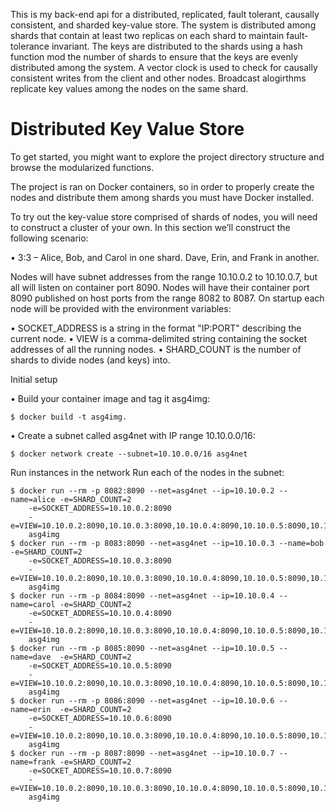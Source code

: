 This is my back-end api for a distributed, replicated, fault tolerant, causally consistent, and sharded key-value store.
The system is distributed among shards that contain at least two replicas on each shard to maintain fault-tolerance invariant.
The keys are distributed to the shards using a hash function mod the number of shards to ensure that the keys
are evenly distributed among the system.
A vector clock is used to check for causally consistent writes from the client and other nodes.
Broadcast alogirthms replicate key values among the nodes on the same shard.

# Distributed Key Value Store

To get started, you might want to explore the project directory structure and browse the modularized functions.

The project is ran on Docker containers, so in order to properly create the nodes and distribute them among shards you must have Docker installed.

To try out the key-value store comprised of shards of nodes, you will need to construct a cluster of your own. In this section we’ll construct the following scenario:

• 3:3 – Alice, Bob, and Carol in one shard. Dave, Erin, and Frank in another.

Nodes will have subnet addresses from the range 10.10.0.2 to 10.10.0.7, but all
will listen on container port 8090. Nodes will have their container port 8090
published on host ports from the range 8082 to 8087. On startup each node will be
provided with the environment variables:

• SOCKET_ADDRESS is a string in the format "IP:PORT" describing the current node.
• VIEW is a comma-delimited string containing the socket addresses of all the running nodes. • SHARD_COUNT is the number of shards to divide nodes (and keys) into.

Initial setup

• Build your container image and tag it asg4img: 
```
$ docker build -t asg4img.
```
• Create a subnet called asg4net with IP range 10.10.0.0/16: 
```
$ docker network create --subnet=10.10.0.0/16 asg4net
```
Run instances in the network
Run each of the nodes in the subnet:
```
$ docker run --rm -p 8082:8090 --net=asg4net --ip=10.10.0.2 --name=alice -e=SHARD_COUNT=2
    -e=SOCKET_ADDRESS=10.10.0.2:8090
    -e=VIEW=10.10.0.2:8090,10.10.0.3:8090,10.10.0.4:8090,10.10.0.5:8090,10.10.0.6:8090,10.10.0.7:8090
    asg4img
$ docker run --rm -p 8083:8090 --net=asg4net --ip=10.10.0.3 --name=bob   -e=SHARD_COUNT=2
    -e=SOCKET_ADDRESS=10.10.0.3:8090
    -e=VIEW=10.10.0.2:8090,10.10.0.3:8090,10.10.0.4:8090,10.10.0.5:8090,10.10.0.6:8090,10.10.0.7:8090
    asg4img
$ docker run --rm -p 8084:8090 --net=asg4net --ip=10.10.0.4 --name=carol -e=SHARD_COUNT=2
    -e=SOCKET_ADDRESS=10.10.0.4:8090
    -e=VIEW=10.10.0.2:8090,10.10.0.3:8090,10.10.0.4:8090,10.10.0.5:8090,10.10.0.6:8090,10.10.0.7:8090
    asg4img
$ docker run --rm -p 8085:8090 --net=asg4net --ip=10.10.0.5 --name=dave  -e=SHARD_COUNT=2
    -e=SOCKET_ADDRESS=10.10.0.5:8090
    -e=VIEW=10.10.0.2:8090,10.10.0.3:8090,10.10.0.4:8090,10.10.0.5:8090,10.10.0.6:8090,10.10.0.7:8090
    asg4img
$ docker run --rm -p 8086:8090 --net=asg4net --ip=10.10.0.6 --name=erin  -e=SHARD_COUNT=2
    -e=SOCKET_ADDRESS=10.10.0.6:8090
    -e=VIEW=10.10.0.2:8090,10.10.0.3:8090,10.10.0.4:8090,10.10.0.5:8090,10.10.0.6:8090,10.10.0.7:8090
    asg4img
$ docker run --rm -p 8087:8090 --net=asg4net --ip=10.10.0.7 --name=frank -e=SHARD_COUNT=2
    -e=SOCKET_ADDRESS=10.10.0.7:8090
    -e=VIEW=10.10.0.2:8090,10.10.0.3:8090,10.10.0.4:8090,10.10.0.5:8090,10.10.0.6:8090,10.10.0.7:8090
    asg4img
```
